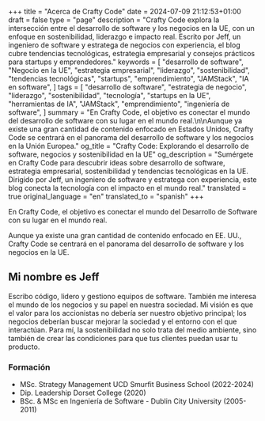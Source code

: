+++
title = "Acerca de Crafty Code"
date = 2024-07-09 21:12:53+01:00
draft = false
type = "page"
description = "Crafty Code explora la intersección entre el desarrollo de software y los negocios en la UE, con un enfoque en sostenibilidad, liderazgo e impacto real. Escrito por Jeff, un ingeniero de software y estratega de negocios con experiencia, el blog cubre tendencias tecnológicas, estrategia empresarial y consejos prácticos para startups y emprendedores."
keywords = [
    "desarrollo de software",
    "Negocio en la UE",
    "estrategia empresarial",
    "liderazgo",
    "sostenibilidad",
    "tendencias tecnológicas",
    "startups",
    "emprendimiento",
    "JAMStack",
    "IA en software",
]
tags = [
    "desarrollo de software",
    "estrategia de negocio",
    "liderazgo",
    "sostenibilidad",
    "tecnología",
    "startups en la UE",
    "herramientas de IA",
    "JAMStack",
    "emprendimiento",
    "ingeniería de software",
]
summary = "En Crafty Code, el objetivo es conectar el mundo del desarrollo de software con su lugar en el mundo real.\n\nAunque ya existe una gran cantidad de contenido enfocado en Estados Unidos, Crafty Code se centrará en el panorama del desarrollo de software y los negocios en la Unión Europea."
og_title = "Crafty Code: Explorando el desarrollo de software, negocios y sostenibilidad en la UE"
og_description = "Sumérgete en Crafty Code para descubrir ideas sobre desarrollo de software, estrategia empresarial, sostenibilidad y tendencias tecnológicas en la UE. Dirigido por Jeff, un ingeniero de software y estratega con experiencia, este blog conecta la tecnología con el impacto en el mundo real."
translated = true
original_language = "en"
translated_to = "spanish"
+++

En Crafty Code, el objetivo es conectar el mundo del Desarrollo de Software con su lugar en el mundo real.

Aunque ya existe una gran cantidad de contenido enfocado en EE. UU., Crafty Code se centrará en el panorama del desarrollo de software y los negocios en la UE.

## Mi nombre es Jeff

Escribo código, lidero y gestiono equipos de software. También me interesa el mundo de los negocios y su papel en nuestra sociedad. Mi visión es que el valor para los accionistas no debería ser nuestro objetivo principal; los negocios deberían buscar mejorar la sociedad y el entorno con el que interactúan. Para mí, la sostenibilidad no solo trata del medio ambiente, sino también de crear las condiciones para que tus clientes puedan usar tu producto.

### Formación

- MSc. Strategy Management UCD Smurfit Business School (2022-2024)
- Dip. Leadership Dorset College (2020)
- BSc. & MSc en Ingeniería de Software - Dublin City University (2005-2011)
